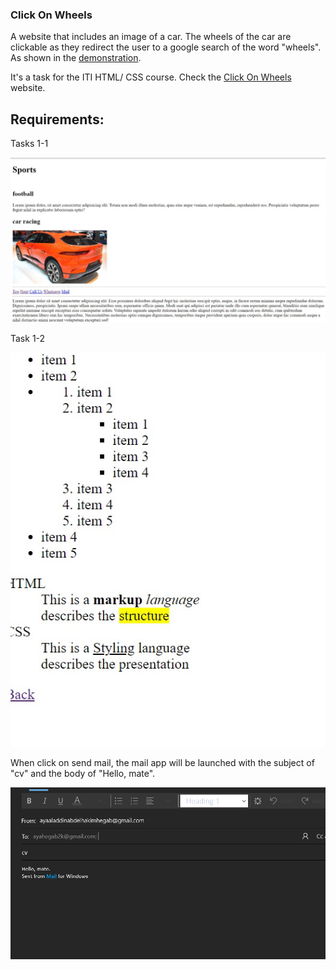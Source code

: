 ### Click On Wheels

A website that includes an image of a car. The wheels of the car are clickable as they redirect the user to a google search of the word "wheels". As shown in the [demonstration](https://youtu.be/Xzpy4AAUVxY).

It's a task for the ITI HTML/ CSS course. Check the [Click On Wheels](https://aya-hegab.github.io/click_on_wheels-html_css-day1_task1-iti/) website.

## Requirements:

Tasks 1-1

![task1-1.jpg](requirments/task1-1.jpg)

Task 1-2

![task1-2.jpg](requirments/task1-2.jpg)

When click on send mail, the mail app will be launched with the subject of "cv" and the body of "Hello, mate".

![0.PNG](screenshots/0.PNG)
